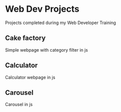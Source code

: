 # Web Dev Projects
Projects completed during my Web Developer Training

## Cake factory
Simple webpage with category filter in js

## Calculator
Calculator webpage in js

## Carousel
Carousel in js